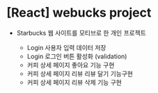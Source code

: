 # [React] webucks project

- Starbucks 웹 사이트를 모티브로 한 개인 프로젝트

  - Login 사용자 입력 데이터 저장
  - Login 로그인 버튼 활성화 (validation)
  - 커피 상세 페이지 좋아요 기능 구현
  - 커피 상세 페이지 리뷰 리뷰 달기 기능구현
  - 커피 상세 페이지 리뷰 삭제 기능 구현
